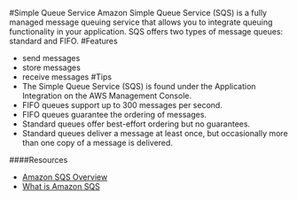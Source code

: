 #Simple Queue Service
Amazon Simple Queue Service (SQS) is a fully managed message queuing service that allows you to integrate queuing functionality in your application. SQS offers two types of message queues: standard and FIFO.
#Features
* send messages
* store messages
* receive messages
#Tips
* The Simple Queue Service (SQS) is found under the Application Integration on the AWS Management Console.
* FIFO queues support up to 300 messages per second.
* FIFO queues guarantee the ordering of messages.
* Standard queues offer best-effort ordering but no guarantees.
* Standard queues deliver a message at least once, but occasionally more than one copy of a message is delivered.

####Resources
* [Amazon SQS Overview](https://aws.amazon.com/sqs/)
* [What is Amazon SQS](https://docs.aws.amazon.com/AWSSimpleQueueService/latest/SQSDeveloperGuide/welcome.html)